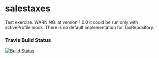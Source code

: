 # salestaxes
Test exercise.
WARNING: at version 1.0.0 it could be run only with activeProfile mock. There is no default implementation for TaxRepository. 
### Travis Build Status
[![Build Status](https://travis-ci.org/pacciu/salestaxes.svg?branch=master)](https://travis-ci.org/pacciu/salestaxes)

